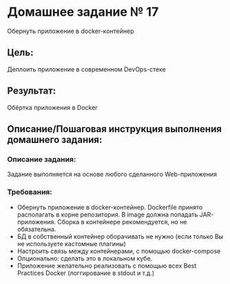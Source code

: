 # Домашнее задание № 17
Обернуть приложение в docker-контейнер

## Цель:
Деплоить приложение в современном DevOps-стеке

## Результат: 
Обёртка приложения в Docker

## Описание/Пошаговая инструкция выполнения домашнего задания:

### Описание задания:
Задание выполняется на основе любого сделанного Web-приложения

### Требования:
* Обернуть приложение в docker-контейнер. Dockerfile принято располагать в корне репозитория. 
В image должна попадать JAR-приложения. Сборка в контейнере рекомендуется, но не обязательна.
* БД в собственный контейнер оборачивать не нужно (если только Вы не используете кастомные плагины)
* Настроить связь между контейнерами, с помощью docker-compose
* Опционально: сделать это в локальном кубе.
* Приложение желательно реализовать с помощью всех Best Practices Docker (логгирование в stdout и т.д.)
